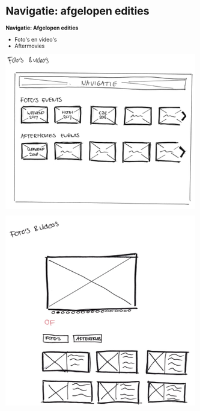 # Navigatie: afgelopen edities

**Navigatie: Afgelopen edities**  
- Foto's en video's  
- Aftermovies

![](../../../.gitbook/assets/fotosvideos.jpeg)

![](../../../.gitbook/assets/fotossvideos.jpeg)






